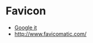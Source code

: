 # Favicon

- [Google it](https://www.google.com/webhp?sourceid=chrome-instant&ion=1&espv=2&ie=UTF-8#q=favicon%20generator)
- http://www.favicomatic.com/
